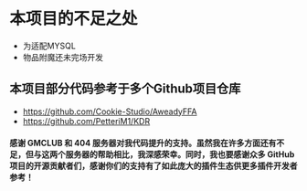 # 本项目的不足之处
- 为适配MYSQL
- 物品附魔还未完场开发

## 本项目部分代码参考于多个Github项目仓库
- https://github.com/Cookie-Studio/AweadyFFA
- https://github.com/PetteriM1/KDR
#### 感谢 GMCLUB 和 404 服务器对我代码提升的支持。虽然我在许多方面还有不足，但与这两个服务器的帮助相比，我深感荣幸。同时，我也要感谢众多 GitHub 项目的开源贡献者们，感谢你们的支持有了如此庞大的插件生态供更多插件开发者参考！
